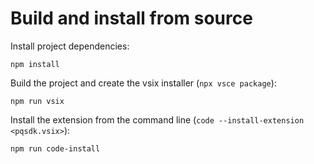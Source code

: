# Build and install from source

Install project dependencies:

```msdos
npm install
```

Build the project and create the vsix installer (`npx vsce package`):

```msdos
npm run vsix
```

Install the extension from the command line (`code --install-extension <pqsdk.vsix>`):

```msdos
npm run code-install
```
